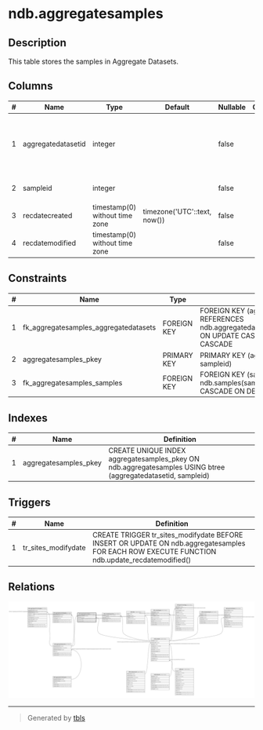 # ndb.aggregatesamples

## Description

This table stores the samples in Aggregate Datasets.

## Columns

| # | Name               | Type                           | Default                      | Nullable | Children | Parents                                           | Comment                                                                                               |
| - | ------------------ | ------------------------------ | ---------------------------- | -------- | -------- | ------------------------------------------------- | ----------------------------------------------------------------------------------------------------- |
| 1 | aggregatedatasetid | integer                        |                              | false    |          | [ndb.aggregatedatasets](ndb.aggregatedatasets.md) | An arbitrary Aggregate Dataset identification number. Field links to the AggregateDatasets table.<br> |
| 2 | sampleid           | integer                        |                              | false    |          | [ndb.samples](ndb.samples.md)                     | Sample ID number. Field links to the Samples table.                                                   |
| 3 | recdatecreated     | timestamp(0) without time zone | timezone('UTC'::text, now()) | false    |          |                                                   |                                                                                                       |
| 4 | recdatemodified    | timestamp(0) without time zone |                              | false    |          |                                                   |                                                                                                       |

## Constraints

| # | Name                                  | Type        | Definition                                                                                                                |
| - | ------------------------------------- | ----------- | ------------------------------------------------------------------------------------------------------------------------- |
| 1 | fk_aggregatesamples_aggregatedatasets | FOREIGN KEY | FOREIGN KEY (aggregatedatasetid) REFERENCES ndb.aggregatedatasets(aggregatedatasetid) ON UPDATE CASCADE ON DELETE CASCADE |
| 2 | aggregatesamples_pkey                 | PRIMARY KEY | PRIMARY KEY (aggregatedatasetid, sampleid)                                                                                |
| 3 | fk_aggregatesamples_samples           | FOREIGN KEY | FOREIGN KEY (sampleid) REFERENCES ndb.samples(sampleid) ON UPDATE CASCADE ON DELETE CASCADE                               |

## Indexes

| # | Name                  | Definition                                                                                                   |
| - | --------------------- | ------------------------------------------------------------------------------------------------------------ |
| 1 | aggregatesamples_pkey | CREATE UNIQUE INDEX aggregatesamples_pkey ON ndb.aggregatesamples USING btree (aggregatedatasetid, sampleid) |

## Triggers

| # | Name                | Definition                                                                                                                                    |
| - | ------------------- | --------------------------------------------------------------------------------------------------------------------------------------------- |
| 1 | tr_sites_modifydate | CREATE TRIGGER tr_sites_modifydate BEFORE INSERT OR UPDATE ON ndb.aggregatesamples FOR EACH ROW EXECUTE FUNCTION ndb.update_recdatemodified() |

## Relations

![er](ndb.aggregatesamples.svg)

---

> Generated by [tbls](https://github.com/k1LoW/tbls)